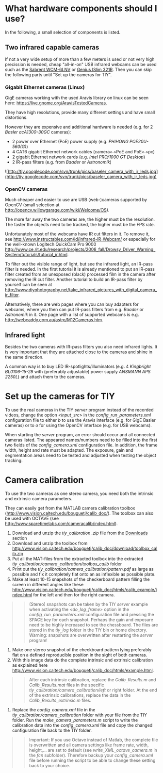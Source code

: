 # What hardware components should I use? #
In the following, a small selection of components is listed.

## Two infrared capable cameras ##

If not a very wide setup of more than a few meters is used or not very high precission is needed, cheap "all-in-on" USB infrared webcams can be used such as the [Sabrent WCM-6LNV](http://www.amazon.com/Sabrent-Night-Vision-Webcam-WCM-6LNV/dp/B000BEZVEA/ref=sr_1_1?ie=UTF8&qid=1359396564&sr=8-1&keywords=infrared+webcam) or [Genius ISlim 321R](http://www.geniusnet.com/wSite/ct?xItem=16756&ctNode=160). Then you can skip the following parts until "Set up the cameras for TIY".

### Gigabit Ethernet cameras (Linux) ###
GigE cameras working with the used Aravis library on linux can be seen here: https://live.gnome.org/AravisTestedCameras.

They have high resolutions, provide many different settings and have small distortions.

However they are expensive and additional hardware is needed (e.g. for 2 _Basler acA1300-30GC_ cameras):
  * 2 power over Ethernet (PoE) power supply (e.g. _PHIHONG POE20U-560(G)_)
  * 4 CAT6 gigabit Ethernet network cables (camera`<->`PoE and PoE`<->`pc)
  * 2 gigabit Ethernet network cards (e.g. _Intel PRO/1000 GT Desktop_)
  * 2 IR-pass filters (e.g. from _Baader_ or _Astronomik_)

![http://tiy.googlecode.com/svn/trunk/pics/baseler_camera_with_ir_leds.jpg](http://tiy.googlecode.com/svn/trunk/pics/baseler_camera_with_ir_leds.jpg)

### OpenCV cameras ###
Much cheaper and easier to use are USB (web-)cameras supported by OpenCV (small selection at http://opencv.willowgarage.com/wiki/Welcome/OS).

The more far away the two cameras are, the higher must be the resolution. The faster the objects need to be tracked, the higher must be the FPS rate.

Unfortunately most of the webcams have IR cut filters in it. To remove it, see http://www.instructables.com/id/Infrared-IR-Webcam/ or especially for the well-known Logitech QuickCam Pro 9000 http://www.ce.rit.edu/research/projects/2008_fall/Drowsy_Driver_Warning_System/tutorials/tutorial_ir.html.

To filter out the visible range of light, but see the infrared light, an IR-pass filter is needed. In the first tutorial it is already mentioned to put an IR-pass filter created from an unexposed (black) processed film in the camera after removing the IR cut filter. Another tutorial to build an IR-pass filter by yourself can be seen at http://www.diyphotography.net/take_infrared_pictures_with_digital_camera_ir_filter.

Alternatively, there are web pages where you can buy adapters for webcams, where you then can put IR-pass filters from e.g. _Baader_ or _Astronomik_ in it. One page with a list of supported webcams is e.g. http://webcaddy.com.au/astro/M12Cameras.htm.

## Infrared light ##
Besides the two cameras with IR-pass filters you also need infrared lights. It is very important that they are attached close to the cameras and shine in the same direction.

A common way is to buy LED IR-spotlights/illuminators (e.g. 4 _Kingbright BL0106-15-28_ with (preferably adjustable) power supply _ANSMANN APS 2250L_) and attach them to the cameras.

# Set up the cameras for TIY #
To use the real cameras in the TIY _server_ program instead of the recorded videos, change the option _<input`_`src>_ in the _config`_`run`_`parameters.xml_ configuration file to either _b_ to use the Aravis interface (e.g. for GigE Basler cameras) or to _o_ for using the OpenCV interface (e.g. for USB webcams).

When starting the _server_ program, an error should occur and all connected cameras listed. The appeared names/numbers need to be filled into the first two fields of the _config`_`camera.xml_ configuration file. In addition, the frame width, height and rate must be adapted. The exposure, gain and segmentation areas need to be tested and adjusted when testing the object tracking.

# Camera calibration #
To use the two cameras as one stereo camera, you need both the intrinsic and extrinsic camera parameters.

They can easily get from the MATLAB camera calibration toolbox (http://www.vision.caltech.edu/bouguetj/calib_doc/). The toolbox can also be used with OCTAVE (see http://www.sparetimelabs.com/cameracalib/index.html).

  1. Download and unzip the _tiy`_`calibration_ _.zip_ file from the [Downloads](http://code.google.com/p/tiy/downloads/list) section
  1. Download and unzip the toolbox from http://www.vision.caltech.edu/bouguetj/calib_doc/download/toolbox_calib.zip
  1. Put all the MAT-files from the extracted toolbox into the extracted _tiy`_`calibration/camera`_`calibration/toolbox\_calib_ folder
  1. Print out the _tiy`_`calibration/camera`_`calibration/pattern.pdf_ as large as possible and fix it completely flat onto an as inflexible as possible plate.
  1. Make at least 10-15 snapshots of the checkerboard pattern filling the screen in different angles like these http://www.vision.caltech.edu/bouguetj/calib_doc/htmls/calib_example/index.html for the left and then for the right camera.
> > (Stereo) snapshots can be taken by the TIY _server_ example when activating the _<do`_`log`_`frame>_ option in the _config`_`run`_`parameters.xml_ configuration file and pressing the SPACE key for each snapshot. Perhaps the gain and exposure need to be highly increased to see the chessboard. The files are stored in the _tiy`_`log_ folder in the TIY bin or home directory. Warning: snapshots are overwritten after restarting the _server_ program!
  1. Make one stereo snapshot of the checkboard pattern lying preferably flat on a defined reproducible position in the sight of both cameras.
  1. With this image data do the complete intrinsic and extrinsic calibration as explained here http://www.vision.caltech.edu/bouguetj/calib_doc/htmls/example.html.
> > After each intrinsic calibration, replace the _Calib`_`Results.m_ and _Calib`_`Results.mat_ files in the specific _tiy`_`calibration/camera`_`calibration/left_ or right folder. At the end of the extrinsic calibrations, replace the data in the _Calib`_`Results`_`extrinsic.m_ files.
  1. Replace the _config`_`camera.xml_ file in the _tiy`_`calibration/camera`_`calibration_ folder with your file from the TIY folder. Run the _make`_`camera`_`parameters.m_ script to write the calibration data into the _config`_`camera.xml_ file and copy the changed configuration file back to the TIY folder.
> > Important: If you use Octave instead of Matlab, the complete file is overwritten and all camera settings like frame rate, width, height,... are set to default (see _write`_`XML`_`octave`_`camera.m_ in the _fcn_ subfolder). Therefore backup your _config`_`camera.xml_ file before running the script to be able to change these setting back to your choice.